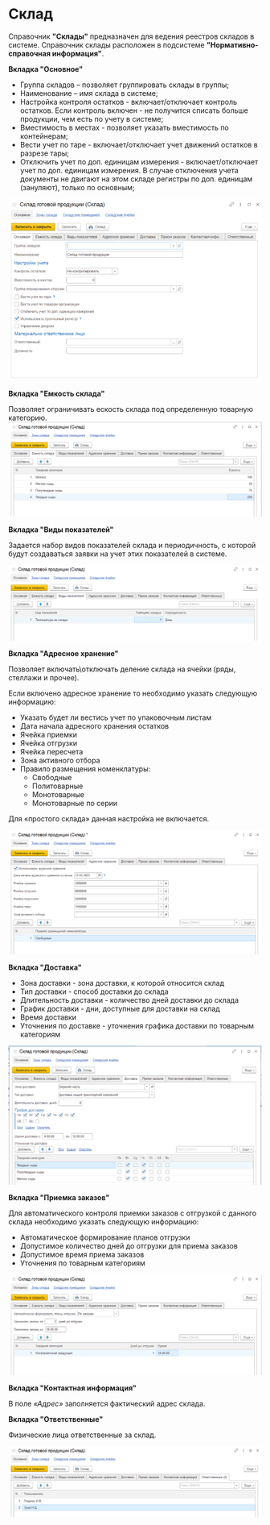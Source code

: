# Склад

Справочник **"Склады"** предназначен для ведения реестров складов в системе. Справочник склады расположен в подсистеме **"Нормативно-справочная информация"**.

**Вкладка "Основное"**

- Группа складов – позволяет группировать склады в группы;
- Наименование – имя склада в системе;
- Настройка контроля остатков - включает/отключает контроль остатков. Если контроль включен - не получится списать больше продукции, чем есть по учету в системе;
- Вместимость в местах - позволяет указать вместимость по контейнерам;
- Вести учет по таре - включает/отключает учет движений остатков в разрезе тары;
- Отключить учет по доп. единицам измерения - включает/отключает учет по доп. единицам измерения. В случае отключения учета документы не двигают на этом складе регистры по доп. единицам (зануляют), только по основным;

![2023-04-11_15-43-11](Warehouse.assets/2023-04-11_15-43-11.png)

**Вкладка "Емкость склада"**

Позволяет ограничивать ескость склада под определенную товарную категорию.
![2023-04-18_06-17-52](Warehouse.assets/2023-04-18_06-17-52.png)

**Вкладка "Виды показателей"**

Задается набор видов показателей склада и периодичность, с которой будут создаваться заявки на учет этих показателей в системе.

![2023-04-13_17-14-16](Warehouse.assets/2023-04-13_17-14-16.png)

**Вкладка "Адресное хранение"**

Позволяет включать\отключать деление склада на ячейки (ряды, стеллажи и прочее). 

Если включено адресное хранение то необходимо указать следующую информацию:

- Указать будет ли вестись учет по упаковочным листам
- Дата  начала адресного хранения остатков
- Ячейка приемки
- Ячейка отгрузки
- Ячейка пересчета
- Зона активного отбора
- Правило размещения номенклатуры:
    - Свободные
    - Политоварные
    - Монотоварные
    - Монотоварные по серии

Для «простого склада» данная настройка не включается.

![2023-04-13_17-14-40](Warehouse.assets/2023-04-13_17-14-40.png)

**Вкладка "Доставка"**

- Зона доставки - зона доставки, к которой относится склад
- Тип доставки - способ доставки до склада
- Длительность доставки - количество дней доставки до склада
- График доставки - дни, доступные для доставки на склад
- Время доставки
- Уточнения по доставке - уточнения графика доставки по товарным категориям

![6]

**Вкладка "Приемка заказов"**

Для автоматического контроля приемки заказов с отгрузкой с данного склада необходимо указать следующую информацию:
- Автоматическое формирование планов отгрузки
- Допустимое количество дней до отгрузки для приема заказов
- Допустимое время приема заказов
- Уточнения по товарным категориям

![2023-04-18_06-29-06](Warehouse.assets/2023-04-18_06-29-06.png)

**Вкладка "Контактная информация"**

В поле *«Адрес»* заполняется фактический адрес склада.

**Вкладка "Ответственные"**

Физические лица ответственные за склад.

![2023-04-18_06-29-23](Warehouse.assets/2023-04-18_06-29-23.png)

[6]: Warehouse.assets/6.png